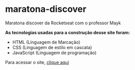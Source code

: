 # maratona-discover
 Maratona discover da Rocketseat com o professor Mayk

 **As tecnologias usadas para a construção desse site foram:** 

* HTML (Linguagem de Marcação)
* CSS (Linguagem de estilo em cascata)
* JavaScript (Linguagem de programação)

Para acessar o site, [clique aqui](https://maratona-discover-silk.vercel.app/)